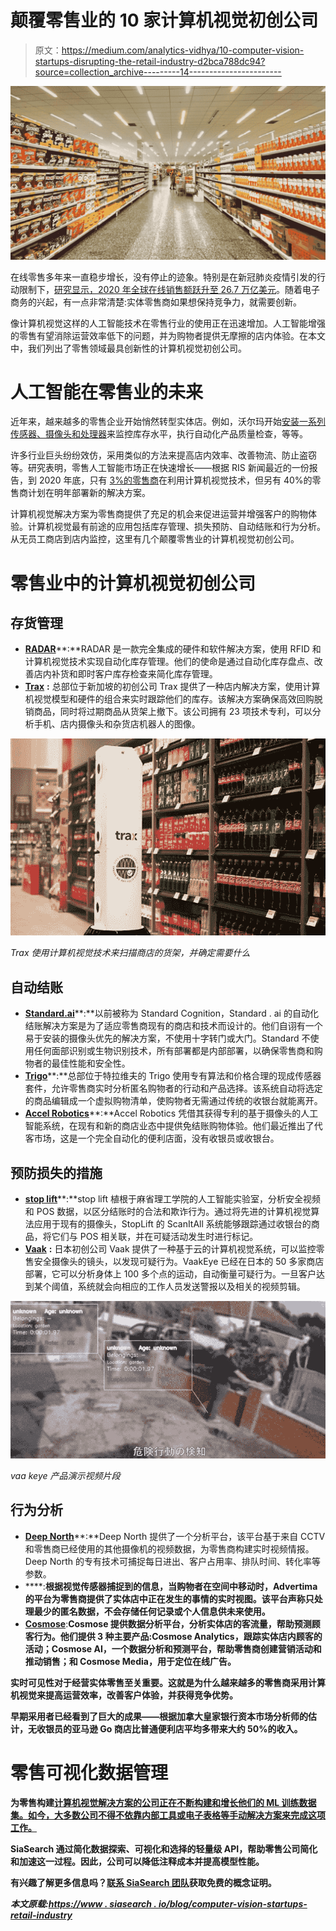# 颠覆零售业的 10 家计算机视觉初创公司

> 原文：<https://medium.com/analytics-vidhya/10-computer-vision-startups-disrupting-the-retail-industry-d2bca788dc94?source=collection_archive---------14----------------------->

![](img/719ddbb6d8034759b083324a1b03a5ce.png)

在线零售多年来一直稳步增长，没有停止的迹象。特别是在新冠肺炎疫情引发的行动限制下，[研究显示，2020 年全球在线销售额跃升至 26.7 万亿美元](https://news.un.org/en/story/2021/05/1091182)。随着电子商务的兴起，有一点非常清楚:实体零售商如果想保持竞争力，就需要创新。

像计算机视觉这样的人工智能技术在零售行业的使用正在迅速增加。人工智能增强的零售有望消除运营效率低下的问题，并为购物者提供无摩擦的店内体验。在本文中，我们列出了零售领域最具创新性的计算机视觉初创公司。

# 人工智能在零售业的未来

近年来，越来越多的零售企业开始悄然转型实体店。例如，沃尔玛开始[安装一系列传感器、摄像头和处理器](https://corporate.walmart.com/newsroom/2019/04/25/walmarts-new-intelligent-retail-lab-shows-a-glimpse-into-the-future-of-retail-irl)来监控库存水平，执行自动化产品质量检查，等等。

许多行业巨头纷纷效仿，采用类似的方法来提高店内效率、改善物流、防止盗窃等。研究表明，零售人工智能市场正在快速增长——根据 RIS 新闻最近的一份报告，到 2020 年底，只有 [3%的零售商](https://risnews.com/retail-tech-study-2021?from=gate)在利用计算机视觉技术，但另有 40%的零售商计划在明年部署新的解决方案。

计算机视觉解决方案为零售商提供了充足的机会来促进运营并增强客户的购物体验。计算机视觉最有前途的应用包括库存管理、损失预防、自动结账和行为分析。从无员工商店到店内监控，这里有几个颠覆零售业的计算机视觉初创公司。

# 零售业中的计算机视觉初创公司

## 存货管理

*   [**RADAR**](https://goradar.com/)**:**RADAR 是一款完全集成的硬件和软件解决方案，使用 RFID 和计算机视觉技术实现自动化库存管理。他们的使命是通过自动化库存盘点、改善店内补货和即时客户库存检查来简化库存管理。
*   [**Trax**](https://traxretail.com/resources/trax-computer-vision-platform/) **:** 总部位于新加坡的初创公司 Trax 提供了一种店内解决方案，使用计算机视觉模型和硬件的组合来实时跟踪他们的库存。该解决方案确保高效回购脱销商品，同时将过期商品从货架上撤下。该公司拥有 23 项技术专利，可以分析手机、店内摄像头和杂货店机器人的图像。

![](img/06befa5b124178d91bd14e20a0fd6401.png)

*Trax 使用计算机视觉技术来扫描商店的货架，并确定需要什么*

## 自动结账

*   [**Standard.ai**](https://standard.ai/)**:**以前被称为 Standard Cognition，Standard . ai 的自动化结账解决方案是为了适应零售商现有的商店和技术而设计的。他们自诩有一个易于安装的摄像头优先的解决方案，不使用十字转门或大门。Standard 不使用任何面部识别或生物识别技术，所有部署都是内部部署，以确保零售商和购物者的最佳性能和安全性。
*   [**Trigo**](https://trigo.tech/)**:**总部位于特拉维夫的 Trigo 使用专有算法和价格合理的现成传感器套件，允许零售商实时分析匿名购物者的行动和产品选择。该系统自动将选定的商品编辑成一个虚拟购物清单，使购物者无需通过传统的收银台就能离开。
*   [**Accel Robotics**](https://www.accelrobotics.com/)**:**Accel Robotics 凭借其获得专利的基于摄像头的人工智能系统，在现有和新的商店业态中提供免结账购物体验。他们最近推出了代客市场，这是一个完全自动化的便利店面，没有收银员或收银台。

## 预防损失的措施

*   [**stop lift**](https://www.stoplift.com/)**:**stop lift 植根于麻省理工学院的人工智能实验室，分析安全视频和 POS 数据，以区分结账时的合法和欺诈行为。通过将先进的计算机视觉算法应用于现有的摄像头，StopLift 的 ScanItAll 系统能够跟踪通过收银台的商品，将它们与 POS 相关联，并在可疑活动发生时进行标记。
*   [**Vaak**](https://vaak.co/vaakeye-store/) **:** 日本初创公司 Vaak 提供了一种基于云的计算机视觉系统，可以监控零售安全摄像头的镜头，以发现可疑行为。VaakEye 已经在日本的 50 多家商店部署，它可以分析身体上 100 多个点的运动，自动衡量可疑行为。一旦客户达到某个阈值，系统就会向相应的工作人员发送警报以及相关的视频剪辑。

![](img/5e53c3ae466b5693ec47786d10794c48.png)

*vaa keye 产品演示视频片段*

## 行为分析

*   [**Deep North**](http://deepnorth.com/)**:**Deep North 提供了一个分析平台，该平台基于来自 CCTV 和零售商已经使用的其他摄像机的视频数据，为零售商构建实时视频情报。Deep North 的专有技术可捕捉每日进出、客户占用率、排队时间、转化率等参数。
*   [](https://advertima.com/)****:**根据视觉传感器捕捉到的信息，当购物者在空间中移动时，Advertima 的平台为零售商提供了实体店中正在发生的事情的实时视图。该平台声称只处理最少的匿名数据，不会存储任何记录或个人信息供未来使用。**
*   **[**Cosmose**](https://cosmose.co/)**:**Cosmose 提供数据分析平台，分析实体店的客流量，帮助预测顾客行为。他们提供 3 种主要产品:Cosmose Analytics，跟踪实体店内顾客的活动；Cosmose AI，一个数据分析和预测平台，帮助零售商创建营销活动和推动销售；和 Cosmose Media，用于定位在线广告。**

**实时可见性对于经营实体零售至关重要。这就是为什么越来越多的零售商采用计算机视觉来提高运营效率，改善客户体验，并获得竞争优势。**

**早期采用者已经看到了巨大的成果——根据加拿大皇家银行资本市场分析师的估计，无收银员的亚马逊 Go 商店比普通便利店平均多带来大约 50%的收入。**

# **零售可视化数据管理**

**为零售构建[计算机视觉解决方案的公司正在不断构建和增长他们的 ML 训练数据集。如今，大多数公司不得不依靠内部工具或电子表格等手动解决方案来完成这项工作。](https://www.siasearch.io/retail)**

**SiaSearch 通过简化数据探索、可视化和选择的轻量级 API，帮助零售公司简化和加速这一过程。因此，公司可以降低注释成本并提高模型性能。**

**有兴趣了解更多信息吗？[联系 SiaSearch 团队](https://www.siasearch.io/request-a-demo)获取免费的概念证明。**

***本文原载:*[*https://www . siasearch . io/blog/computer-vision-startups-retail-industry*](https://www.siasearch.io/blog/computer-vision-startups-retail-industry)**